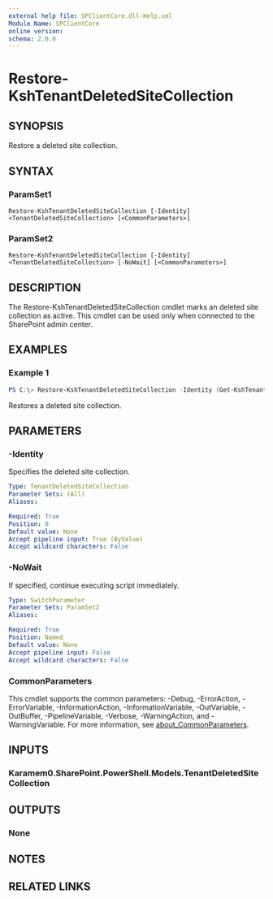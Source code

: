 ```yaml
---
external help file: SPClientCore.dll-Help.xml
Module Name: SPClientCore
online version:
schema: 2.0.0
---
```


# Restore-KshTenantDeletedSiteCollection

## SYNOPSIS
Restore a deleted site collection.

## SYNTAX

### ParamSet1
```
Restore-KshTenantDeletedSiteCollection [-Identity] <TenantDeletedSiteCollection> [<CommonParameters>]
```

### ParamSet2
```
Restore-KshTenantDeletedSiteCollection [-Identity] <TenantDeletedSiteCollection> [-NoWait] [<CommonParameters>]
```

## DESCRIPTION
The Restore-KshTenantDeletedSiteCollection cmdlet marks an deleted site collection as active.
This cmdlet can be used only when connected to the SharePoint admin center.

## EXAMPLES

### Example 1
```powershell
PS C:\> Restore-KshTenantDeletedSiteCollection -Identity (Get-KshTenantDeletedSiteCollection -SiteCollectionUrl 'https://example.sharepoint.com/sites/hub')
```

Restores a deleted site collection.

## PARAMETERS

### -Identity
Specifies the deleted site collection.

```yaml
Type: TenantDeletedSiteCollection
Parameter Sets: (All)
Aliases:

Required: True
Position: 0
Default value: None
Accept pipeline input: True (ByValue)
Accept wildcard characters: False
```

### -NoWait
If specified, continue executing script immediately.

```yaml
Type: SwitchParameter
Parameter Sets: ParamSet2
Aliases:

Required: True
Position: Named
Default value: None
Accept pipeline input: False
Accept wildcard characters: False
```

### CommonParameters
This cmdlet supports the common parameters: -Debug, -ErrorAction, -ErrorVariable, -InformationAction, -InformationVariable, -OutVariable, -OutBuffer, -PipelineVariable, -Verbose, -WarningAction, and -WarningVariable. For more information, see [about_CommonParameters](http://go.microsoft.com/fwlink/?LinkID=113216).

## INPUTS

### Karamem0.SharePoint.PowerShell.Models.TenantDeletedSiteCollection

## OUTPUTS

### None

## NOTES

## RELATED LINKS
